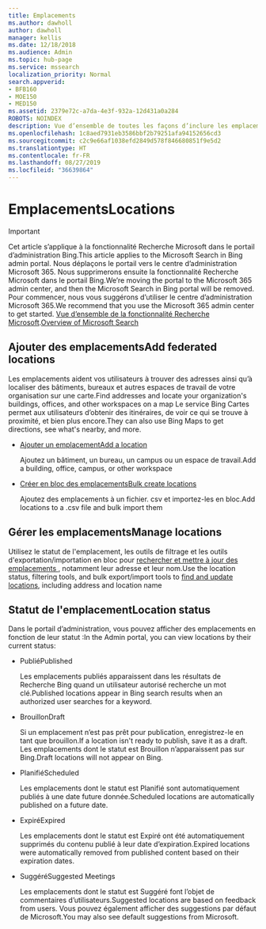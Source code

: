 ```yaml
---
title: Emplacements
ms.author: dawholl
author: dawholl
manager: kellis
ms.date: 12/18/2018
ms.audience: Admin
ms.topic: hub-page
ms.service: mssearch
localization_priority: Normal
search.appverid:
- BFB160
- MOE150
- MED150
ms.assetid: 2379e72c-a7da-4e3f-932a-12d431a0a284
ROBOTS: NOINDEX
description: Vue d’ensemble de toutes les façons d’inclure les emplacements de votre organisation dans les résultats de travail de la fonctionnalité Recherche Microsoft
ms.openlocfilehash: 1c8aed7931eb3586bbf2b79251afa94152656cd3
ms.sourcegitcommit: c2c9e66af1038efd2849d578f846680851f9e5d2
ms.translationtype: HT
ms.contentlocale: fr-FR
ms.lasthandoff: 08/27/2019
ms.locfileid: "36639864"
---
```

# <a name="locations"></a><span data-ttu-id="1efea-103">Emplacements</span><span class="sxs-lookup"><span data-stu-id="1efea-103">Locations</span></span>

> [!IMPORTANT]
> <span data-ttu-id="1efea-104">Cet article s’applique à la fonctionnalité Recherche Microsoft dans le portail d’administration Bing.</span><span class="sxs-lookup"><span data-stu-id="1efea-104">This article applies to the Microsoft Search in Bing admin portal.</span></span> <span data-ttu-id="1efea-105">Nous déplaçons le portail vers le centre d’administration Microsoft 365. Nous supprimerons ensuite la fonctionnalité Recherche Microsoft dans le portail Bing.</span><span class="sxs-lookup"><span data-stu-id="1efea-105">We’re moving the portal to the Microsoft 365 admin center, and then the Microsoft Search in Bing portal will be removed.</span></span> <span data-ttu-id="1efea-106">Pour commencer, nous vous suggérons d’utiliser le centre d’administration Microsoft 365.</span><span class="sxs-lookup"><span data-stu-id="1efea-106">We recommend that you use the Microsoft 365 admin center to get started.</span></span> <span data-ttu-id="1efea-107">[Vue d’ensemble de la fonctionnalité Recherche Microsoft](overview-microsoft-search.md).</span><span class="sxs-lookup"><span data-stu-id="1efea-107">[Overview of Microsoft Search](overview-microsoft-search.md)</span></span>
    
## <a name="add-locations"></a><span data-ttu-id="1efea-108">Ajouter des emplacements</span><span class="sxs-lookup"><span data-stu-id="1efea-108">Add federated locations</span></span>

<span data-ttu-id="1efea-109">Les emplacements aident vos utilisateurs à trouver des adresses ainsi qu’à localiser des bâtiments, bureaux et autres espaces de travail de votre organisation sur une carte.</span><span class="sxs-lookup"><span data-stu-id="1efea-109">Find addresses and locate your organization's buildings, offices, and other workspaces on a map</span></span> <span data-ttu-id="1efea-110">Le service Bing Cartes permet aux utilisateurs d’obtenir des itinéraires, de voir ce qui se trouve à proximité, et bien plus encore.</span><span class="sxs-lookup"><span data-stu-id="1efea-110">They can also use Bing Maps to get directions, see what's nearby, and more.</span></span>
  
- [<span data-ttu-id="1efea-111">Ajouter un emplacement</span><span class="sxs-lookup"><span data-stu-id="1efea-111">Add a location</span></span>](add-a-location.md)
    
    <span data-ttu-id="1efea-112">Ajoutez un bâtiment, un bureau, un campus ou un espace de travail.</span><span class="sxs-lookup"><span data-stu-id="1efea-112">Add a building, office, campus, or other workspace</span></span>
    
- [<span data-ttu-id="1efea-113">Créer en bloc des emplacements</span><span class="sxs-lookup"><span data-stu-id="1efea-113">Bulk create locations</span></span>](bulk-create-locations.md)
    
    <span data-ttu-id="1efea-114">Ajoutez des emplacements à un fichier. csv et importez-les en bloc.</span><span class="sxs-lookup"><span data-stu-id="1efea-114">Add locations to a .csv file and bulk import them</span></span>
    
## <a name="manage-locations"></a><span data-ttu-id="1efea-115">Gérer les emplacements</span><span class="sxs-lookup"><span data-stu-id="1efea-115">Manage locations</span></span>

<span data-ttu-id="1efea-116">Utilisez le statut de l'emplacement, les outils de filtrage et les outils d'exportation/importation en bloc pour [rechercher et mettre à jour des emplacements ](manage-locations.md), notamment leur adresse et leur nom.</span><span class="sxs-lookup"><span data-stu-id="1efea-116">Use the location status, filtering tools, and bulk export/import tools to [find and update locations](manage-locations.md), including address and location name</span></span>
  
## <a name="location-status"></a><span data-ttu-id="1efea-117">Statut de l'emplacement</span><span class="sxs-lookup"><span data-stu-id="1efea-117">Location status</span></span>

<span data-ttu-id="1efea-118">Dans le portail d’administration, vous pouvez afficher des emplacements en fonction de leur statut :</span><span class="sxs-lookup"><span data-stu-id="1efea-118">In the Admin portal, you can view locations by their current status:</span></span>
  
- <span data-ttu-id="1efea-119">Publié</span><span class="sxs-lookup"><span data-stu-id="1efea-119">Published</span></span>
    
    <span data-ttu-id="1efea-120">Les emplacements publiés apparaissent dans les résultats de Recherche Bing quand un utilisateur autorisé recherche un mot clé.</span><span class="sxs-lookup"><span data-stu-id="1efea-120">Published locations appear in Bing search results when an authorized user searches for a keyword.</span></span>
    
- <span data-ttu-id="1efea-121">Brouillon</span><span class="sxs-lookup"><span data-stu-id="1efea-121">Draft</span></span>
    
    <span data-ttu-id="1efea-122">Si un emplacement n’est pas prêt pour publication, enregistrez-le en tant que brouillon.</span><span class="sxs-lookup"><span data-stu-id="1efea-122">If a location isn't ready to publish, save it as a draft.</span></span> <span data-ttu-id="1efea-123">Les emplacements dont le statut est Brouillon n’apparaissent pas sur Bing.</span><span class="sxs-lookup"><span data-stu-id="1efea-123">Draft locations will not appear on Bing.</span></span>
    
- <span data-ttu-id="1efea-124">Planifié</span><span class="sxs-lookup"><span data-stu-id="1efea-124">Scheduled</span></span>
    
    <span data-ttu-id="1efea-125">Les emplacements dont le statut est Planifié sont automatiquement publiés à une date future donnée.</span><span class="sxs-lookup"><span data-stu-id="1efea-125">Scheduled locations are automatically published on a future date.</span></span>
    
- <span data-ttu-id="1efea-126">Expiré</span><span class="sxs-lookup"><span data-stu-id="1efea-126">Expired</span></span>
    
    <span data-ttu-id="1efea-127">Les emplacements dont le statut est Expiré ont été automatiquement supprimés du contenu publié à leur date d’expiration.</span><span class="sxs-lookup"><span data-stu-id="1efea-127">Expired locations were automatically removed from published content based on their expiration dates.</span></span>
    
- <span data-ttu-id="1efea-128">Suggéré</span><span class="sxs-lookup"><span data-stu-id="1efea-128">Suggested Meetings</span></span>
    
    <span data-ttu-id="1efea-129">Les emplacements dont le statut est Suggéré font l’objet de commentaires d’utilisateurs.</span><span class="sxs-lookup"><span data-stu-id="1efea-129">Suggested locations are based on feedback from users.</span></span> <span data-ttu-id="1efea-130">Vous pouvez également afficher des suggestions par défaut de Microsoft.</span><span class="sxs-lookup"><span data-stu-id="1efea-130">You may also see default suggestions from Microsoft.</span></span>

  

